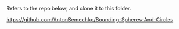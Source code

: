 Refers to the repo below, and clone it to this folder.

https://github.com/AntonSemechko/Bounding-Spheres-And-Circles
